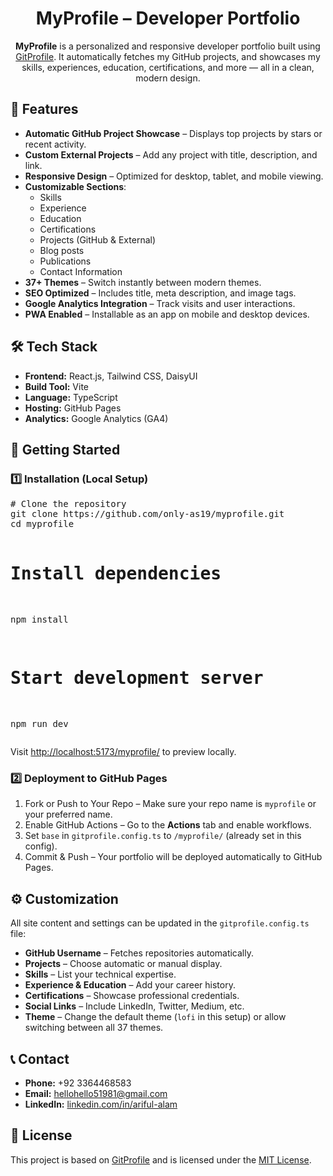
<h1 align="center">MyProfile – Developer Portfolio</h1>

<p align="center">
  <strong>MyProfile</strong> is a personalized and responsive developer portfolio built using 
  <a href="https://github.com/arifszn/gitprofile">GitProfile</a>.  
  It automatically fetches my GitHub projects, and showcases my skills, experiences, education, certifications, and more — all in a clean, modern design.
</p>

<h2>🌟 Features</h2>
<ul>
  <li><strong>Automatic GitHub Project Showcase</strong> – Displays top projects by stars or recent activity.</li>
  <li><strong>Custom External Projects</strong> – Add any project with title, description, and link.</li>
  <li><strong>Responsive Design</strong> – Optimized for desktop, tablet, and mobile viewing.</li>
  <li><strong>Customizable Sections</strong>:
    <ul>
      <li>Skills</li>
      <li>Experience</li>
      <li>Education</li>
      <li>Certifications</li>
      <li>Projects (GitHub & External)</li>
      <li>Blog posts</li>
      <li>Publications</li>
      <li>Contact Information</li>
    </ul>
  </li>
  <li><strong>37+ Themes</strong> – Switch instantly between modern themes.</li>
  <li><strong>SEO Optimized</strong> – Includes title, meta description, and image tags.</li>
  <li><strong>Google Analytics Integration</strong> – Track visits and user interactions.</li>
  <li><strong>PWA Enabled</strong> – Installable as an app on mobile and desktop devices.</li>
</ul>

<h2>🛠 Tech Stack</h2>
<ul>
  <li><strong>Frontend:</strong> React.js, Tailwind CSS, DaisyUI</li>
  <li><strong>Build Tool:</strong> Vite</li>
  <li><strong>Language:</strong> TypeScript</li>
  <li><strong>Hosting:</strong> GitHub Pages</li>
  <li><strong>Analytics:</strong> Google Analytics (GA4)</li>
</ul>

<h2>🚀 Getting Started</h2>
<h3>1️⃣ Installation (Local Setup)</h3>
<pre>
# Clone the repository
git clone https://github.com/only-as19/myprofile.git
cd myprofile

# Install dependencies
npm install

# Start development server
npm run dev
</pre>
<p>Visit <a href="http://localhost:5173/myprofile/">http://localhost:5173/myprofile/</a> to preview locally.</p>

<h3>2️⃣ Deployment to GitHub Pages</h3>
<ol>
  <li>Fork or Push to Your Repo – Make sure your repo name is <code>myprofile</code> or your preferred name.</li>
  <li>Enable GitHub Actions – Go to the <strong>Actions</strong> tab and enable workflows.</li>
  <li>Set <code>base</code> in <code>gitprofile.config.ts</code> to <code>/myprofile/</code> (already set in this config).</li>
  <li>Commit & Push – Your portfolio will be deployed automatically to GitHub Pages.</li>
</ol>

<h2>⚙️ Customization</h2>
<p>All site content and settings can be updated in the <code>gitprofile.config.ts</code> file:</p>
<ul>
  <li><strong>GitHub Username</strong> – Fetches repositories automatically.</li>
  <li><strong>Projects</strong> – Choose automatic or manual display.</li>
  <li><strong>Skills</strong> – List your technical expertise.</li>
  <li><strong>Experience & Education</strong> – Add your career history.</li>
  <li><strong>Certifications</strong> – Showcase professional credentials.</li>
  <li><strong>Social Links</strong> – Include LinkedIn, Twitter, Medium, etc.</li>
  <li><strong>Theme</strong> – Change the default theme (<code>lofi</code> in this setup) or allow switching between all 37 themes.</li>
</ul>

<h2>📞 Contact</h2>
<ul>
  <li><strong>Phone:</strong> +92 3364468583</li>
  <li><strong>Email:</strong> <a href="mailto:hellohello51981@gmail.com">hellohello51981@gmail.com</a></li>
  <li><strong>LinkedIn:</strong> <a href="https://linkedin.com/in/ariful-alam">linkedin.com/in/ariful-alam</a></li>
</ul>

<h2>📄 License</h2>
<p>This project is based on <a href="https://github.com/arifszn/gitprofile">GitProfile</a> and is licensed under the <a href="./LICENSE">MIT License</a>.</p>
